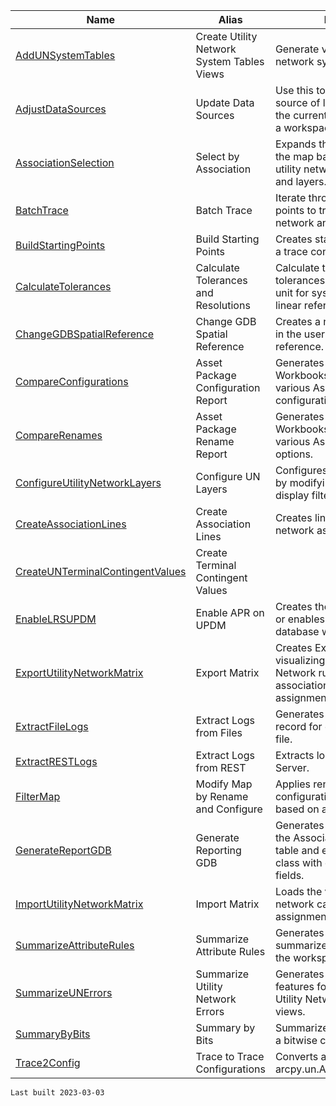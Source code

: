 | Name | Alias | Description |
| --- | --- | --- |
| [AddUNSystemTables](./AddUNSystemTables.html) | Create Utility Network System Tables Views | Generate views on the utility network system tables. |
| [AdjustDataSources](./AdjustDataSources.html) | Update Data Sources | Use this tool to convert the data source of layers in the maps in the current ArcGIS Pro project to a workspace. |
| [AssociationSelection](./AssociationSelection.html) | Select by Association | Expands the current selection in the map based on specified utility network association types and layers. |
| [BatchTrace](./BatchTrace.html) | Batch Trace | Iterate through the starting points to trace the utility network and use the results. |
| [BuildStartingPoints](./BuildStartingPoints.html) | Build Starting Points | Creates starting points based on a trace configuration. |
| [CalculateTolerances](./CalculateTolerances.html) | Calculate Tolerances and Resolutions | Calculate the XY, Z, and M tolerances based on a measure unit for systems that will use a linear referencing system (LRS). |
| [ChangeGDBSpatialReference](./ChangeGDBSpatialReference.html) | Change GDB Spatial Reference | Creates a new file geodatabase in the user-specified spatial reference. |
| [CompareConfigurations](./CompareConfigurations.html) | Asset Package Configuration Report | Generates a collection of Excel Workbooks/Sheets to review the various Asset Package configuration options. |
| [CompareRenames](./CompareRenames.html) | Asset Package Rename Report | Generates a collection of Excel Workbooks/Sheets to review the various Asset Package rename options. |
| [ConfigureUtilityNetworkLayers](./ConfigureUtilityNetworkLayers.html) | Configure UN Layers | Configures utility network layers by modifying popups and display filters. |
| [CreateAssociationLines](./CreateAssociationLines.html) | Create Association Lines | Creates lines representing utility network associations. |
| [CreateUNTerminalContingentValues](./CreateUNTerminalContingentValues.html) | Create Terminal Contingent Values |  |
| [EnableLRSUPDM](./EnableLRSUPDM.html) | Enable APR on UPDM | Creates the script to enable LRS or enables LRS on a UPDM database with a utility network. |
| [ExportUtilityNetworkMatrix](./ExportUtilityNetworkMatrix.html) | Export Matrix | Creates Excel workbooks for visualizing and modifying Utility Network rules, categories, association roles, and terminal assignments. |
| [ExtractFileLogs](./ExtractFileLogs.html) | Extract Logs from Files | Generates a Mobile GDB with a record for each entry in a log file. |
| [ExtractRESTLogs](./ExtractRESTLogs.html) | Extract Logs from REST | Extracts logs from ArcGIS Server. |
| [FilterMap](./FilterMap.html) | Modify Map by Rename and Configure | Applies rename and configuration options to maps based on an asset package. |
| [GenerateReportGDB](./GenerateReportGDB.html) | Generate Reporting GDB | Generates a Mobile GDB with the Association and Controllers table and each Utility Network class with domain description in fields. |
| [ImportUtilityNetworkMatrix](./ImportUtilityNetworkMatrix.html) | Import Matrix | Loads the values from the rule, network category, and terminal assignment workbooks. |
| [SummarizeAttributeRules](./SummarizeAttributeRules.html) | Summarize Attribute Rules | Generates a Mobile GDB that summarizes the attribute rules in the workspace. |
| [SummarizeUNErrors](./SummarizeUNErrors.html) | Summarize Utility Network Errors | Generates a Mobile GDB with features for each error in the Utility Network and summary views. |
| [SummaryByBits](./SummaryByBits.html) | Summary by Bits | Summarizes records containing a bitwise coded value domain. |
| [Trace2Config](./Trace2Config.html) | Trace to Trace Configurations | Converts arcpy.un.Trace to arcpy.un.AddTraceConfiguration |

`Last built 2023-03-03`
